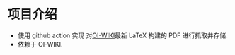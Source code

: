 # 项目介绍

-   使用 github action 实现
    对[OI-WIKI](https://github.com/OI-wiki/OI-Wiki-export)最新 LaTeX 构建的 PDF
    进行抓取并存储.
-   依赖于 OI-WIKI.

